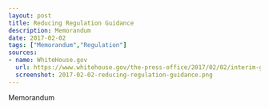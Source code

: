 ```yaml
---
layout: post
title: Reducing Regulation Guidance
description: Memorandum
date: 2017-02-02
tags: ["Memorandum","Regulation"]
sources: 
- name: WhiteHouse.gov
  url: https://www.whitehouse.gov/the-press-office/2017/02/02/interim-guidance-implementing-section-2-executive-order-january-30-2017
  screenshot: 2017-02-02-reducing-regulation-guidance.png
---
```

Memorandum